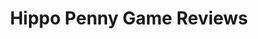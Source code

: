 ---
title: Hippo Penny Game Reviews
layout: scoredetail
permalink: /meta-score/cricket-24
header:
  teaser: /assets/images/cricket-24.jpg
  video:
    id: ZobU-Ka6K00
    provider: youtube
---